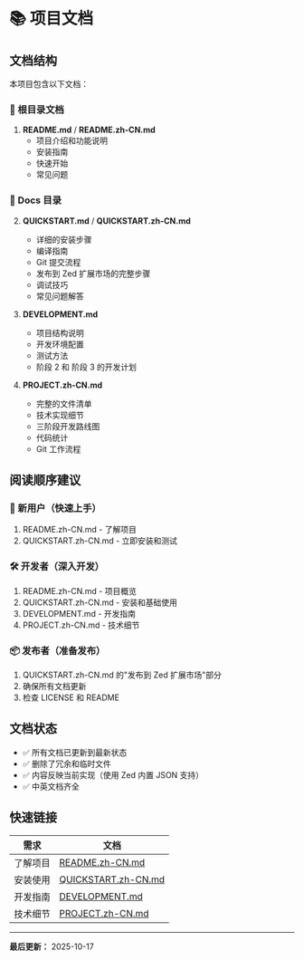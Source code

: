 # 📚 项目文档

## 文档结构

本项目包含以下文档：

### 📄 根目录文档

1. **README.md** / **README.zh-CN.md**
   - 项目介绍和功能说明
   - 安装指南
   - 快速开始
   - 常见问题

### 📁 Docs 目录

2. **QUICKSTART.md** / **QUICKSTART.zh-CN.md**
   - 详细的安装步骤
   - 编译指南
   - Git 提交流程
   - 发布到 Zed 扩展市场的完整步骤
   - 调试技巧
   - 常见问题解答

3. **DEVELOPMENT.md**
   - 项目结构说明
   - 开发环境配置
   - 测试方法
   - 阶段 2 和 阶段 3 的开发计划

4. **PROJECT.zh-CN.md**
   - 完整的文件清单
   - 技术实现细节
   - 三阶段开发路线图
   - 代码统计
   - Git 工作流程

## 阅读顺序建议

### 🚀 新用户（快速上手）
1. README.zh-CN.md - 了解项目
2. QUICKSTART.zh-CN.md - 立即安装和测试

### 🛠️ 开发者（深入开发）
1. README.zh-CN.md - 项目概览
2. QUICKSTART.zh-CN.md - 安装和基础使用
3. DEVELOPMENT.md - 开发指南
4. PROJECT.zh-CN.md - 技术细节

### 📦 发布者（准备发布）
1. QUICKSTART.zh-CN.md 的"发布到 Zed 扩展市场"部分
2. 确保所有文档更新
3. 检查 LICENSE 和 README

## 文档状态

- ✅ 所有文档已更新到最新状态
- ✅ 删除了冗余和临时文件
- ✅ 内容反映当前实现（使用 Zed 内置 JSON 支持）
- ✅ 中英文档齐全

## 快速链接

| 需求 | 文档 |
|------|------|
| 了解项目 | [README.zh-CN.md](../README.zh-CN.md) |
| 安装使用 | [QUICKSTART.zh-CN.md](QUICKSTART.zh-CN.md) |
| 开发指南 | [DEVELOPMENT.md](DEVELOPMENT.md) |
| 技术细节 | [PROJECT.zh-CN.md](PROJECT.zh-CN.md) |

---

**最后更新：** 2025-10-17
